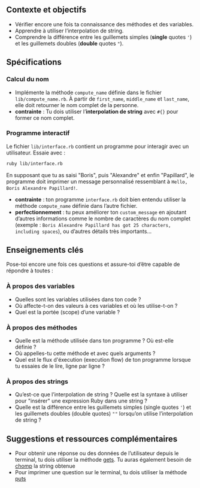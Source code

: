 ## Contexte et objectifs

- Vérifier encore une fois ta connaissance des méthodes et des variables.
- Apprendre à utiliser l’interpolation de string.
- Comprendre la différence entre les guillemets simples (**single** quotes `'`) et les guillemets doubles (**double** quotes `"`).

## Spécifications

### Calcul du nom

- Implémente la méthode `compute_name` définie dans le fichier `lib/compute_name.rb`. À partir de `first_name`, `middle_name` et `last_name`, elle doit retourner le nom complet de la personne.
- **contrainte** : Tu dois utiliser l’**interpolation de string** avec `#{}` pour former ce nom complet.

### Programme interactif

Le fichier `lib/interface.rb` contient un programme pour interagir avec un utilisateur. Essaie avec :

```bash
ruby lib/interface.rb
```

En supposant que tu as saisi "Boris", puis "Alexandre" et enfin "Papillard", le programme doit imprimer un message personnalisé ressemblant à `Hello, Boris Alexandre Papillard!`.

- **contrainte** : ton programme `interface.rb` doit bien entendu utiliser la méthode `compute_name` définie dans l’autre fichier.
- **perfectionnement** : tu peux améliorer ton `custom_message` en ajoutant d’autres informations comme le nombre de caractères du nom complet (exemple : `Boris Alexandre Papillard has got 25 characters, including spaces`), ou d’autres détails très importants…

## Enseignements clés

Pose-toi encore une fois ces questions et assure-toi d’être capable de répondre à toutes :

### À propos des variables

- Quelles sont les variables utilisées dans ton code ?
- Où affecte-t-on des valeurs à ces variables et où les utilise-t-on ?
- Quel est la portée (scope) d’une variable ?

### À propos des méthodes

- Quelle est la méthode utilisée dans ton programme ? Où est-elle définie ?
- Où appelles-tu cette méthode et avec quels arguments ?
- Quel est le flux d'éxecution (execution flow) de ton programme lorsque tu essaies de le lire, ligne par ligne ?

### À propos des strings

- Qu’est-ce que l’interpolation de string ? Quelle est la syntaxe à utiliser pour "insérer" une expression Ruby dans une string ?
- Quelle est la différence entre les guillemets simples (single quotes `'`) et les guillemets doubles (double quotes) `""` lorsqu’on utilise l’interpolation de string ?

## Suggestions et ressources complémentaires

- Pour obtenir une réponse ou des données de l’utilisateur depuis le terminal, tu dois utiliser la méthode [gets](http://www.ruby-doc.org/docs/Tutorial/part_02/user_input.html). Tu auras également besoin de [chomp](https://ruby-doc.org/core-2.5.3/String.html#method-i-chomp) la string obtenue
- Pour imprimer une question sur le terminal, tu dois utiliser la méthode [puts](http://www.ruby-doc.org/core-2.7.5/IO.html#method-i-puts)

